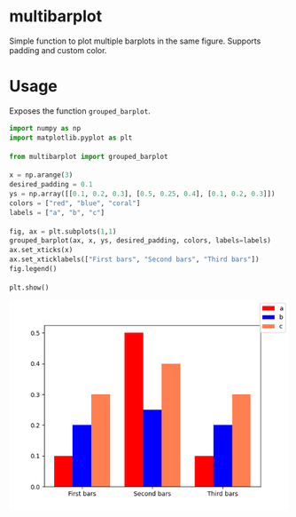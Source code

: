 # multibarplot
Simple function to plot multiple barplots in the same figure. Supports padding and custom color.

# Usage
Exposes the function `grouped_barplot`.

```python
import numpy as np
import matplotlib.pyplot as plt

from multibarplot import grouped_barplot 

x = np.arange(3)
desired_padding = 0.1
ys = np.array([[0.1, 0.2, 0.3], [0.5, 0.25, 0.4], [0.1, 0.2, 0.3]])
colors = ["red", "blue", "coral"]
labels = ["a", "b", "c"]

fig, ax = plt.subplots(1,1)
grouped_barplot(ax, x, ys, desired_padding, colors, labels=labels)
ax.set_xticks(x)
ax.set_xticklabels(["First bars", "Second bars", "Third bars"])
fig.legend()

plt.show()
```

![](example.png)

